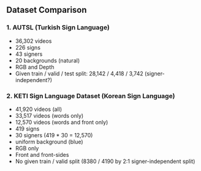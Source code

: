 ## Dataset Comparison

### 1. AUTSL (Turkish Sign Language)
- 36,302 videos
- 226 signs
- 43 signers
- 20 backgrounds (natural)
- RGB and Depth
- Given train / valid / test split: 28,142 / 4,418 / 3,742 (signer-independent?)

### 2. KETI Sign Language Dataset (Korean Sign Language)
- 41,920 videos (all)
- 33,517 videos (words only)
- 12,570 videos (words and front only)
- 419 signs
- 30 signers (419 * 30 = 12,570)
- uniform background (blue)
- RGB only
- Front and front-sides
- No given train / valid split (8380 / 4190 by 2:1 signer-independent split)
